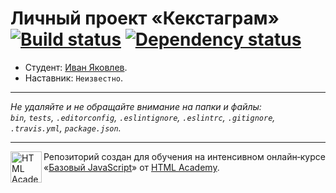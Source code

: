 # Личный проект «Кекстаграм» [![Build status][travis-image]][travis-url] [![Dependency status][dependency-image]][dependency-url]

* Студент: [Иван Яковлев](https://up.htmlacademy.ru/javascript/7/user/234133).
* Наставник: `Неизвестно`.

---

_Не удаляйте и не обращайте внимание на папки и файлы:_<br>
_`bin`, `tests`, `.editorconfig`, `.eslintignore`, `.eslintrc`, `.gitignore`, `.travis.yml`, `package.json`._

---

<a href="https://htmlacademy.ru/intensive/javascript"><img align="left" width="50" height="50" title="HTML Academy" src="https://up.htmlacademy.ru/static/img/intensive/javascript/logo-for-github.svg"></a>

Репозиторий создан для обучения на интенсивном онлайн‑курсе «[Базовый JavaScript](https://htmlacademy.ru/intensive/javascript)» от [HTML Academy](https://htmlacademy.ru).

[travis-image]: https://travis-ci.org/htmlacademy-javascript/234133-kekstagram.svg?branch=master
[travis-url]: https://travis-ci.org/htmlacademy-javascript/234133-kekstagram
[dependency-image]: https://david-dm.org/htmlacademy-javascript/234133-kekstagram.svg?style=flat-square
[dependency-url]: https://david-dm.org/htmlacademy-javascript/234133-kekstagram
